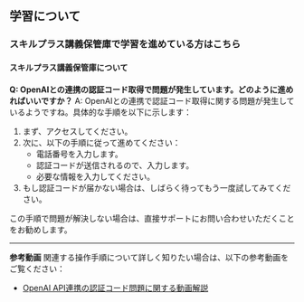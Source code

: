 ## 学習について
### スキルプラス講義保管庫で学習を進めている方はこちら

#### スキルプラス講義保管庫について

**Q: OpenAIとの連携の認証コード取得で問題が発生しています。どのように進めればいいですか？**
A: OpenAIとの連携で認証コード取得に関する問題が発生しているようですね。具体的な手順を以下に示します：
1. まず、アクセスしてください。
2. 次に、以下の手順に従って進めてください：
   - 電話番号を入力します。
   - 認証コードが送信されるので、入力します。
   - 必要な情報を入力してください。
3. もし認証コードが届かない場合は、しばらく待ってもう一度試してみてください。

この手順で問題が解決しない場合は、直接サポートにお問い合わせいただくことをお勧めします。

---

**参考動画**
関連する操作手順について詳しく知りたい場合は、以下の参考動画をご覧ください：
- [OpenAI API連携の認証コード問題に関する動画解説](https://www.loom.com/share/3591f35ecfa0493e9313fcde94c21a16)
